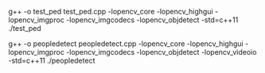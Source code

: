 
g++ -o test_ped test_ped.cpp -lopencv_core -lopencv_highgui -lopencv_imgproc -lopencv_imgcodecs -lopencv_objdetect -std=c++11
./test_ped


g++ -o peopledetect peopledetect.cpp -lopencv_core -lopencv_highgui -lopencv_imgproc -lopencv_imgcodecs -lopencv_objdetect -lopencv_videoio -std=c++11
./peopledetect

